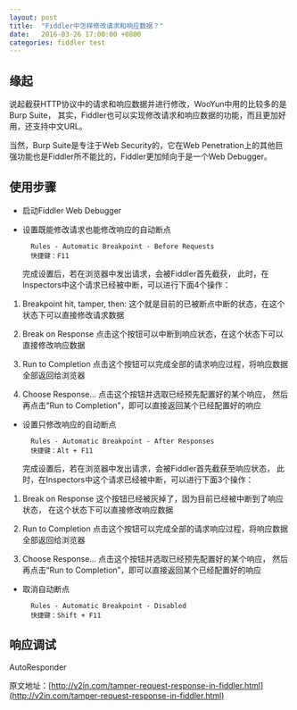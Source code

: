 ```yaml
---
layout: post
title:  "Fiddler中怎样修改请求和响应数据？"
date:   2016-03-26 17:00:00 +0800
categories: fiddler test
---
```


## 缘起

说起截获HTTP协议中的请求和响应数据并进行修改，WooYun中用的比较多的是Burp Suite， 其实，Fiddler也可以实现修改请求和响应数据的功能，而且更加好用，还支持中文URL。

当然，Burp Suite是专注于Web Security的，它在Web Penetration上的其他巨强功能也是Fiddler所不能比的，Fiddler更加倾向于是一个Web Debugger。

## 使用步骤

* 启动Fiddler Web Debugger

* 设置既能修改请求也能修改响应的自动断点

        Rules - Automatic Breakpoint - Before Requests
        快捷键：F11

    完成设置后，若在浏览器中发出请求，会被Fiddler首先截获，
    此时，在Inspectors中这个请求已经被中断，可以进行下面4个操作：

1. Breakpoint hit, tamper, then:
 这个就是目前的已被断点中断的状态，在这个状态下可以直接修改请求数据

2. Break on Response
 点击这个按钮可以中断到响应状态，在这个状态下可以直接修改响应数据

3. Run to Completion
 点击这个按钮可以完成全部的请求响应过程，将响应数据全部返回给浏览器

4. Choose Response...
 点击这个按钮并选取已经预先配置好的某个响应，
 然后再点击“Run to Completion”，即可以直接返回某个已经配置好的响应

* 设置只修改响应的自动断点

        Rules - Automatic Breakpoint - After Responses
        快捷键：Alt + F11

    完成设置后，若在浏览器中发出请求，会被Fiddler首先截获至响应状态，
    此时，在Inspectors中这个请求已经被中断，可以进行下面3个操作：

1. Break on Response
 这个按钮已经被灰掉了，因为目前已经被中断到了响应状态，
 在这个状态下可以直接修改响应数据

2. Run to Completion
 点击这个按钮可以完成全部的请求响应过程，将响应数据全部返回给浏览器

3. Choose Response...
 点击这个按钮并选取已经预先配置好的某个响应，
 然后再点击“Run to Completion”，即可以直接返回某个已经配置好的响应

* 取消自动断点

        Rules - Automatic Breakpoint - Disabled
        快捷键：Shift + F11

## 响应调试

AutoResponder


原文地址：[http://v2in.com/tamper-request-response-in-fiddler.html](http://v2in.com/tamper-request-response-in-fiddler.html)

